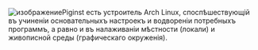 ![изображение](https://github.com/user-attachments/assets/746e9034-602a-42a0-8f78-7cf230f47f10)Piginst ​есть​ устроитель Arch Linux, споспѣшествующій въ учиненіи основательныхъ настроекъ и водвореніи потребныхъ программъ, а равно и въ налаживаніи мѣстности (​локали​) и живописной среды (графическаго окруженія). 
